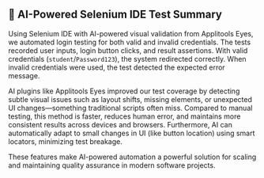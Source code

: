 ## 🧪 AI-Powered Selenium IDE Test Summary

Using Selenium IDE with AI-powered visual validation from Applitools Eyes, we automated login testing for both valid and invalid credentials. The tests recorded user inputs, login button clicks, and result assertions. With valid credentials (`student`/`Password123`), the system redirected correctly. When invalid credentials were used, the test detected the expected error message. 

AI plugins like Applitools Eyes improved our test coverage by detecting subtle visual issues such as layout shifts, missing elements, or unexpected UI changes—something traditional scripts often miss. Compared to manual testing, this method is faster, reduces human error, and maintains more consistent results across devices and browsers. Furthermore, AI can automatically adapt to small changes in UI (like button location) using smart locators, minimizing test breakage.

These features make AI-powered automation a powerful solution for scaling and maintaining quality assurance in modern software projects.
